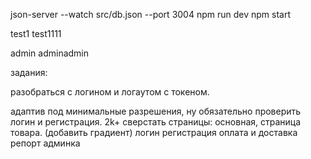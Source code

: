 json-server --watch src/db.json --port 3004
npm run dev
npm start

test1
test1111

admin
adminadmin

задания:


разобраться с логином и логаутом с токеном.



адаптив под минимальные разрешения, ну обязательно проверить логин и регистрация.
2k+
сверстать страницы:
основная,
страница товара. (добавить градиент)
логин
регистрация
оплата и доставка
репорт
админка



